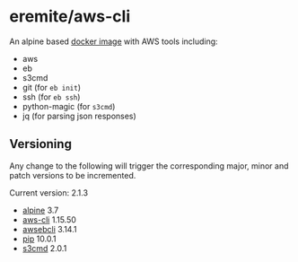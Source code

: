 # eremite/aws-cli

An alpine based [docker image](https://hub.docker.com/r/eremite/aws-cli/) with AWS tools including:

* aws
* eb
* s3cmd
* git (for `eb init`)
* ssh (for `eb ssh`)
* python-magic (for `s3cmd`)
* jq (for parsing json responses)

## Versioning

Any change to the following will trigger the corresponding major, minor and patch versions to be
incremented.

Current version: 2.1.3

* [alpine](https://hub.docker.com/r/library/alpine/tags/) 3.7
* [aws-cli](https://github.com/aws/aws-cli/releases) 1.15.50
* [awsebcli](https://pypi.python.org/pypi/awsebcli/#history) 3.14.1
* [pip](https://pip.pypa.io/en/stable/news/) 10.0.1
* [s3cmd](https://github.com/s3tools/s3cmd/releases) 2.0.1
